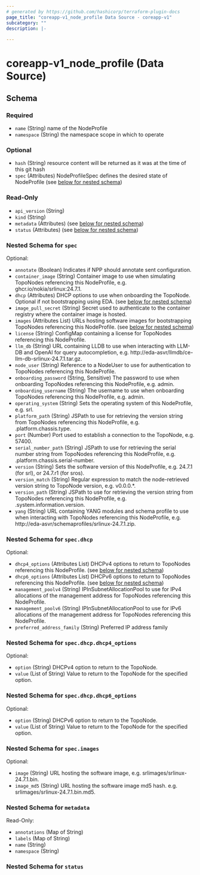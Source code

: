 ```yaml
---
# generated by https://github.com/hashicorp/terraform-plugin-docs
page_title: "coreapp-v1_node_profile Data Source - coreapp-v1"
subcategory: ""
description: |-
  
---
```


# coreapp-v1_node_profile (Data Source)





<!-- schema generated by tfplugindocs -->
## Schema

### Required

- `name` (String) name of the NodeProfile
- `namespace` (String) the namespace scope in which to operate

### Optional

- `hash` (String) resource content will be returned as it was at the time of this git hash
- `spec` (Attributes) NodeProfileSpec defines the desired state of NodeProfile (see [below for nested schema](#nestedatt--spec))

### Read-Only

- `api_version` (String)
- `kind` (String)
- `metadata` (Attributes) (see [below for nested schema](#nestedatt--metadata))
- `status` (Attributes) (see [below for nested schema](#nestedatt--status))

<a id="nestedatt--spec"></a>
### Nested Schema for `spec`

Optional:

- `annotate` (Boolean) Indicates if NPP should annotate sent configuration.
- `container_image` (String) Container image to use when simulating TopoNodes referencing this NodeProfile, e.g. ghcr.io/nokia/srlinux:24.7.1.
- `dhcp` (Attributes) DHCP options to use when onboarding the TopoNode. Optional if not bootstrapping using EDA. (see [below for nested schema](#nestedatt--spec--dhcp))
- `image_pull_secret` (String) Secret used to authenticate to the container registry where the container image is hosted.
- `images` (Attributes List) URLs hosting software images for bootstrapping TopoNodes referencing this NodeProfile. (see [below for nested schema](#nestedatt--spec--images))
- `license` (String) ConfigMap containing a license for TopoNodes referencing this NodeProfile.
- `llm_db` (String) URL containing LLDB  to use when interacting with LLM-DB and OpenAI for query autocompletion, e.g. http://eda-asvr/llmdb/ce-llm-db-srlinux-24.7.1.tar.gz.
- `node_user` (String) Reference to a NodeUser to use for authentication to TopoNodes referencing this NodeProfile.
- `onboarding_password` (String, Sensitive) The password to use when onboarding TopoNodes referencing this NodeProfile, e.g. admin.
- `onboarding_username` (String) The username to use when onboarding TopoNodes referencing this NodeProfile, e.g. admin.
- `operating_system` (String) Sets the operating system of this NodeProfile, e.g. srl.
- `platform_path` (String) JSPath to use for retrieving the version string from TopoNodes referencing this NodeProfile, e.g. .platform.chassis.type.
- `port` (Number) Port used to establish a connection to the TopoNode, e.g. 57400.
- `serial_number_path` (String) JSPath to use for retrieving the serial number string from TopoNodes referencing this NodeProfile, e.g. .platform.chassis.serial-number.
- `version` (String) Sets the software version of this NodeProfile, e.g. 24.7.1 (for srl), or 24.7.r1 (for sros).
- `version_match` (String) Regular expression to match the node-retrieved version string to TopoNode version, e.g. v0\.0\.0.*.
- `version_path` (String) JSPath to use for retrieving the version string from TopoNodes referencing this NodeProfile, e.g. .system.information.version.
- `yang` (String) URL containing YANG modules and schema profile to use when interacting with TopoNodes referencing this NodeProfile, e.g. http://eda-asvr/schemaprofiles/srlinux-24.7.1.zip.

<a id="nestedatt--spec--dhcp"></a>
### Nested Schema for `spec.dhcp`

Optional:

- `dhcp4_options` (Attributes List) DHCPv4 options to return to TopoNodes referencing this NodeProfile. (see [below for nested schema](#nestedatt--spec--dhcp--dhcp4_options))
- `dhcp6_options` (Attributes List) DHCPv6 options to return to TopoNodes referencing this NodeProfile. (see [below for nested schema](#nestedatt--spec--dhcp--dhcp6_options))
- `management_poolv4` (String) IPInSubnetAllocationPool to use for IPv4 allocations of the management address for TopoNodes referencing this NodeProfile.
- `management_poolv6` (String) IPInSubnetAllocationPool to use for IPv6 allocations of the management address for TopoNodes referencing this NodeProfile.
- `preferred_address_family` (String) Preferred IP address family

<a id="nestedatt--spec--dhcp--dhcp4_options"></a>
### Nested Schema for `spec.dhcp.dhcp4_options`

Optional:

- `option` (String) DHCPv4 option to return to the TopoNode.
- `value` (List of String) Value to return to the TopoNode for the specified option.


<a id="nestedatt--spec--dhcp--dhcp6_options"></a>
### Nested Schema for `spec.dhcp.dhcp6_options`

Optional:

- `option` (String) DHCPv6 option to return to the TopoNode.
- `value` (List of String) Value to return to the TopoNode for the specified option.



<a id="nestedatt--spec--images"></a>
### Nested Schema for `spec.images`

Optional:

- `image` (String) URL hosting the software image, e.g. srlimages/srlinux-24.7.1.bin.
- `image_md5` (String) URL hosting the software image md5 hash. e.g. srlimages/srlinux-24.7.1.bin.md5.



<a id="nestedatt--metadata"></a>
### Nested Schema for `metadata`

Read-Only:

- `annotations` (Map of String)
- `labels` (Map of String)
- `name` (String)
- `namespace` (String)


<a id="nestedatt--status"></a>
### Nested Schema for `status`
